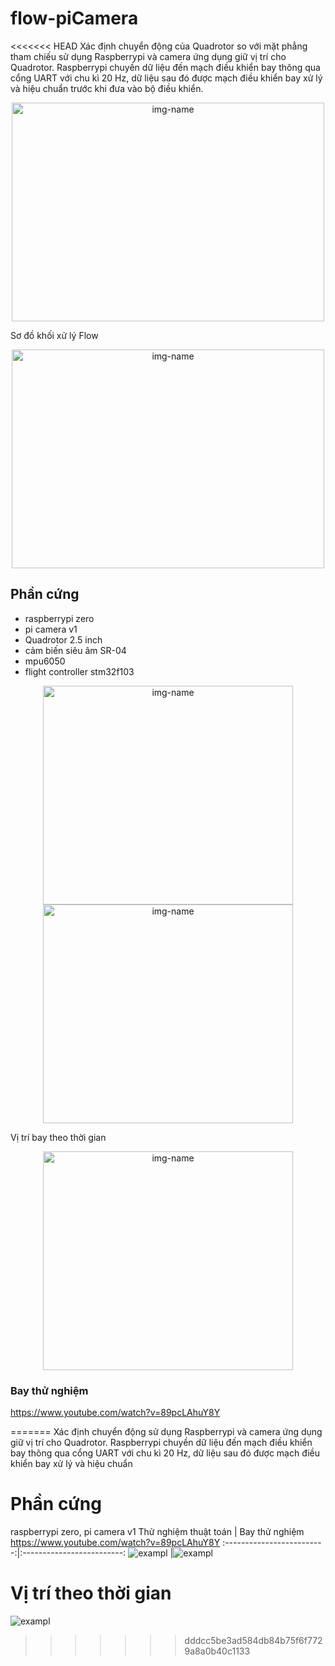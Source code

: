 # flow-piCamera
<<<<<<< HEAD
Xác định chuyển động của Quadrotor so với mặt phẳng tham chiếu sử dụng Raspberrypi và camera ứng dụng giữ vị trí cho Quadrotor. Raspberrypi chuyền dữ liệu đến mạch điều khiển bay thông qua cổng UART với chu kì 20 Hz, dữ liệu sau đó được mạch điều khiển bay xử lý và hiệu chuẩn trước khi đưa vào bộ điều khiển. 

<p align="center">
<img src="./resource/quad.png" alt="img-name" width="500" height="350">

Sơ đồ khối xử lý Flow
<p align="center">
<img src="./resource/flow_calibrate.png" alt="img-name" width="500" height="350">

## Phần cứng
- raspberrypi zero
- pi camera v1
- Quadrotor 2.5 inch
- cảm biến siêu âm SR-04
- mpu6050
- flight controller stm32f103

<p align="center">
<img src="./resource/Picture1.png" alt="img-name" width="400" height="350">

<img src="./resource/Picture2.png" alt="img-name" width="400" height="350"> 
<p/>

Vị trí bay theo thời gian
<p align="center">
<img src="./resource/Picture3.png" alt="img-name" width="400" height="350">
<p/>



### Bay thử nghiệm
https://www.youtube.com/watch?v=89pcLAhuY8Y

=======
Xác định chuyển động sử dụng Raspberrypi và camera ứng dụng giữ vị trí cho Quadrotor. Raspberrypi chuyền dữ liệu đến mạch điều khiển bay
thông qua cổng UART với chu kì 20 Hz, dữ liệu sau đó được mạch điều khiển bay xử lý và hiệu chuẩn 
# Phần cứng
raspberrypi zero,
pi camera v1
Thử nghiệm thuật toán              |  Bay thử nghiệm https://www.youtube.com/watch?v=89pcLAhuY8Y
:-------------------------:|:-------------------------:
![exampl](./resource/Picture1.png)  |![exampl](./resource/Picture2.png)
# Vị trí theo thời gian
![exampl](./resource/Picture3.png)

>>>>>>> dddcc5be3ad584db84b75f6f7729a8a0b40c1133

